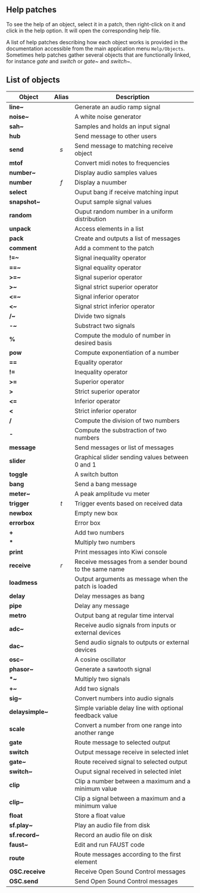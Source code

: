 ## Help patches

To see the help of an object, select it in a patch, then right-click on it and click in the help option. It will open the corresponding help file.

A list of help patches describing how each object works is provided in the documentation accessible from the main application menu `Help/Objects`. Sometimes help patches gather several objects that are functionally linked, for instance *gate* and *switch* or *gate~* and *switch~*.

## List of objects

| Object          | Alias |                       Description                       |
|-----------------|:-----:|---------------------------------------------------------|
| **line~**       |       | Generate an audio ramp signal                           |
| **noise~**      |       | A white noise generator                                 |
| **sah~**        |       | Samples and holds an input signal                       |
| **hub**         |       | Send message to other users                             |
| **send**        |  *s*  | Send message to matching receive object                 |
| **mtof**        |       | Convert midi notes to frequencies                       |
| **number~**     |       | Display audio samples values                            |
| **number**      |  *f*  | Display a nuumber                                       |
| **select**      |       | Ouput bang if receive matching input                    |
| **snapshot~**   |       | Ouput sample signal values                              |
| **random**      |       | Ouput random number in a uniform distribution           |
| **unpack**      |       | Access elements in a list                               |
| **pack**        |       | Create and outputs a list of messages                   |
| **comment**     |       | Add a comment to the patch                              |
| **!=~**         |       | Signal inequality operator                              |
| **==~**         |       | Signal equality operator                                |
| **>=~**         |       | Signal superior operator                                |
| **>~**          |       | Signal strict superior operator                         |
| **<=~**         |       | Signal inferior operator                                |
| **<~**          |       | Signal strict inferior operator                         |
| **/~**          |       | Divide two signals                                      |
| **-~**          |       | Substract two signals                                   |
| **%**           |       | Compute the modulo of number in desired basis           |
| **pow**         |       | Compute exponentiation of a number                      |
| **==**          |       | Equality operator                                       |
| **!=**          |       | Inequality operator                                     |
| **>=**          |       | Superior operator                                       |
| **>**           |       | Strict superior operator                                |
| **<=**          |       | Inferior operator                                       |
| **<**           |       | Strict inferior operator                                |
| **/**           |       | Compute the division of two numbers                     |
| **-**           |       | Compute the substraction of two numbers                 |
| **message**     |       | Send messages or list of messages                       |
| **slider**      |       | Graphical slider sending values between 0 and 1         |
| **toggle**      |       | A switch button                                         |
| **bang**        |       | Send a bang message                                     |
| **meter~**      |       | A peak amplitude vu meter                               |
| **trigger**     |  *t*  | Trigger events based on received data                   |
| **newbox**      |       | Empty new box                                           |
| **errorbox**    |       | Error box                                               |
| **+**           |       | Add two numbers                                         |
| **\***          |       | Multiply two numbers                                    |
| **print**       |       | Print messages into Kiwi console                        |
| **receive**     |  *r*  | Receive messages from a sender bound to the same name   |
| **loadmess**    |       | Output arguments as message when the patch is loaded    |
| **delay**       |       | Delay messages as bang                                  |
| **pipe**        |       | Delay any message                                       |
| **metro**       |       | Output bang at regular time interval                    |
| **adc~**        |       | Receive audio signals from inputs or external devices   |
| **dac~**        |       | Send audio signals to outputs or external devices       |
| **osc~**        |       | A cosine oscillator                                     |
| **phasor~**     |       | Generate a sawtooth signal                              |
| **\*~**         |       | Multiply two signals                                    |
| **+~**          |       | Add two signals                                         |
| **sig~**        |       | Convert numbers into audio signals                      |
| **delaysimple~**|       | Simple variable delay line with optional feedback value |
| **scale**       |       | Convert a number from one range into another range      |
| **gate**        |       | Route message to selected output                        |
| **switch**      |       | Output message receive in selected inlet                |
| **gate~**       |       | Route received signal to selected output                |
| **switch~**     |       | Ouput signal received in selected inlet                 |
| **clip**        |       | Clip a number between a maximum and a minimum value     |
| **clip~**       |       | Clip a signal between a maximum and a minimum value     |
| **float**       |       | Store a float value                                     |
| **sf.play~**    |       | Play an audio file from disk                            |
| **sf.record~**  |       | Record an audio file on disk                            |
| **faust~**      |       | Edit and run FAUST code                                 |
| **route**       |       | Route messages according to the first element           |
| **OSC.receive** |       | Receive Open Sound Control messages                     |
| **OSC.send**    |       | Send Open Sound Control messages                        |
